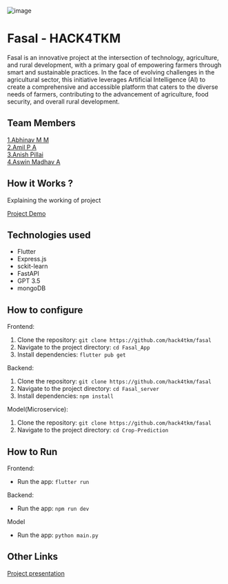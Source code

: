 ![image](HACK4TKM.jpeg)

# Fasal - HACK4TKM

Fasal is an innovative project at the intersection of technology, agriculture, and rural development, with a primary goal of empowering farmers through smart and sustainable practices. In the face of evolving challenges in the agricultural sector, this initiative leverages Artificial Intelligence (AI) to create a comprehensive and accessible platform that caters to the diverse needs of farmers, contributing to the advancement of agriculture, food security, and overall rural development.

## Team Members

[1.Abhinav M M](https://github.com/abhinavmohanan)  
[2.Amil P A](https://github.com/amilpa)  
[3.Anish Pillai](https://github.com/aswin-madhav)  
[4.Aswin Madhav A](https://github.com/anishpillai2002)

## How it Works ?

Explaining the working of project

[Project Demo](https://www.youtube.com/watch?v=3mBcRmMAz34)

## Technologies used

- Flutter
- Express.js
- sckit-learn
- FastAPI
- GPT 3.5
- mongoDB

## How to configure

Frontend:

1. Clone the repository: `git clone https://github.com/hack4tkm/fasal`
2. Navigate to the project directory: `cd Fasal_App`
3. Install dependencies: `flutter pub get`

Backend:

1. Clone the repository: `git clone https://github.com/hack4tkm/fasal`
2. Navigate to the project directory: `cd Fasal_server`
3. Install dependencies: `npm install`

Model(Microservice):

1. Clone the repository: `git clone https://github.com/hack4tkm/fasal`
2. Navigate to the project directory: `cd Crop-Prediction`

## How to Run

Frontend:

- Run the app: `flutter run`

Backend:

- Run the app: `npm run dev`

Model

- Run the app: `python main.py`

## Other Links

[Project presentation](https://drive.google.com/drive/folders/1qSp08K1gAD69JCKY1GYbDmsG0FIlaepo?usp=sharing)
